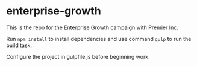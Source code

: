 # enterprise-growth

This is the repo for the Enterprise Growth campaign with Premier Inc.

Run `npm install` to install dependencies and use command `gulp` to run the build task.

Configure the project in gulpfile.js before beginning work.

